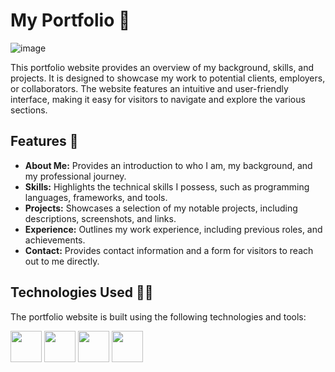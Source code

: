 # My Portfolio 📁
![image](https://github.com/pastaChaeng/Portfolio/assets/123816211/b5ea7652-bef2-43fa-a0a7-2c64e321e298)




This portfolio website provides an overview of my background, skills, and projects. It is designed to showcase my work to potential clients, employers, or collaborators. The website features an intuitive and user-friendly interface, making it easy for visitors to navigate and explore the various sections.

## Features 🔮

- **About Me:** Provides an introduction to who I am, my background, and my professional journey.
- **Skills:** Highlights the technical skills I possess, such as programming languages, frameworks, and tools.
- **Projects:** Showcases a selection of my notable projects, including descriptions, screenshots, and links.
- **Experience:** Outlines my work experience, including previous roles, and achievements.
- **Contact:** Provides contact information and a form for visitors to reach out to me directly.

## Technologies Used 👩‍💻

The portfolio website is built using the following technologies and tools:

 <img height="50" src="https://user-images.githubusercontent.com/25181517/192158954-f88b5814-d510-4564-b285-dff7d6400dad.png"> <img height="50" src="https://user-images.githubusercontent.com/25181517/202896760-337261ed-ee92-4979-84c4-d4b829c7355d.png">  <img height="50" src="https://user-images.githubusercontent.com/25181517/117447155-6a868a00-af3d-11eb-9cfe-245df15c9f3f.png"> <img height="50" src="https://user-images.githubusercontent.com/25181517/183897015-94a058a6-b86e-4e42-a37f-bf92061753e5.png">



